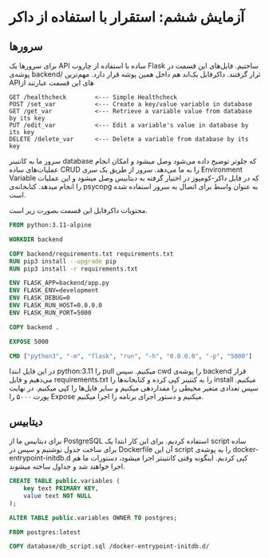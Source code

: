 # آزمایش ششم: استقرار با استفاده از  داکر
## سرورها
برای سرورها یک
API
ساده با استفاده از چاروب
Flask
ساختیم. فایل‌های این قسمت در پوشه‌ی
backend/
ثرار گرفتند.
داکرفایل بک‌اند هم داخل همین پوشه قرار دارد.
مهم‌ترین APIهای این قسمت عبارتند از
```
GET /healthcheck        <--- Simple Healthcheck 
POST /set_var           <--- Create a key/value variable in database
GET /get_var            <--- Retrieve a variable value from database by its key
PUT /edit_var           <--- Edit a variable's value in database by its key
DELETE /delete_var      <--- Delete a variable from database by its key
```
سرور ما به کانتینر 
database
که جلوتر توضیح داده می‌شود وصل میشود و امکان انجام عملیات‌های ساده 
CRUD
را به ما می‌دهد.
سرور از طریق یک سری 
Environment Variable
که در فایل داکر-کومپوز در اختیار گرفته به دیتابیس وصل میشود و این عملیات را انجام میدهد. کتابخانه‌ی 
psycopg
به عنوان واسط برای اتصال به سرور استفاده شده است.

محتویات داکرفایل این قسمت بصورت زیر است.
```dockerfile
FROM python:3.11-alpine

WORKDIR backend

COPY backend/requirements.txt requirements.txt
RUN pip3 install --upgrade pip
RUN pip3 install -r requirements.txt

ENV FLASK_APP=backend/app.py
ENV FLASK_ENV=development
ENV FLASK_DEBUG=0
ENV FLASK_RUN_HOST=0.0.0.0
ENV FLASK_RUN_PORT=5000

COPY backend .

EXPOSE 5000

CMD ["python3", "-m", "flask", "run", "-h", "0.0.0.0", "-p", "5000"]
```
در این فایل ابتدا 
python:3.11
را
pull
میکنیم. سپس 
cwd
را پوشه‌ی
backend
قرار می‌دهیم و فایل 
requirements.txt
را به کنتینر کپی کرده و کتابخانه‌ها را
install 
میکنیم. سپس تعدادی متغیر محیطی را مقداردهی میکنیم و سایر فایل‌ها را کپی میکنیم. در نهایت پورت ۵۰۰۰ را 
Expose
میکنیم و دستور اجرای برنامه را اجرا میکنیم.

## دیتابیس
برای دیتابیس ما از 
PostgreSQL
استفاده کردیم. برای این کار ابتدا یک 
script
ساده برای ساخت جدول نوشتیم و سپس در
Dockerfile
آن این
script
را به پوشه‌ی
docker-entrypoint-initdb.d
کپی کردیم. اینگونه وقتی کانتینتر اجرا میشود، دستورات ما هم اجرا خواهند شد و جداول ساخته میشوند.
```sql
CREATE TABLE public.variables (
    key text PRIMARY KEY,
    value text NOT NULL
);

ALTER TABLE public.variables OWNER TO postgres;
```
```dockerfile
FROM postgres:latest

COPY database/db_script.sql /docker-entrypoint-initdb.d/
```